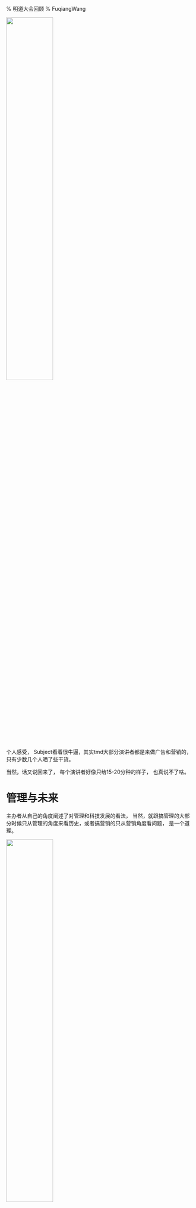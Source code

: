 % 明道大会回顾
% FuqiangWang

<img src="images/IMG_1494.jpg" width="50%" height="50%"/>

个人感受， Subject看着很牛逼，其实tmd大部分演讲者都是来做广告和营销的， 只有少数几个人晒了些干货。

当然，话又说回来了， 每个演讲者好像只给15-20分钟的样子， 也真说不了啥。

# 管理与未来

主办者从自己的角度阐述了对管理和科技发展的看法， 当然，就跟搞管理的大部分时候只从管理的角度来看历史，或者搞营销的只从营销角度看问题， 是一个道理。

<img src="images/IMG_1464.jpg" width="50%" height="50%"/>

德鲁克的21世纪的管理挑战买了还没开读那， 会上新发掘了一本管理学的书， 先mark：

<img src="images/IMG_1465.jpg" width="50%" height="50%"/>

关于创新:

<img src="images/IMG_1466.jpg" width="50%" height="50%"/>

上午的环节中，某SM公司的女士充分显示了她来这个会的明晃晃的广告目的， 赤裸裸的击碎了参会人员一开始还举得这次大会比较上“逼格”的幻想，哈哈

当然， 上午还是以吴晓波的“把世界留给80后”的演讲作了精彩的压轴， 满满的正能量！（md，哥是70后，怎么感觉到处不受待见啊？哈哈）


# 云计算和大数据

在这个环节，我没怎么去关注内容细节，反而去关注演讲者的表现去了，为啥？ 因为我发现做技术出身的演讲Skill明显较其他人要有所差距， 不管你是多大的title， 多么的在某个业界有名声（文笔上的居多），现场的表现相对来说还是很呆板和没有活力， 不能给人以passionate的感受；而相对来说，几个外国人虽然也是做技术的，但演讲的skill则平滑自然的多， 鉴之！

大数据层面， 不同的演讲者从数据的设备， 收集， 安全，可视化等层面阐述了不同的场景，我更多留下的是数据可视化的印象了，但其实我倒是觉得对大数据来说， `question-driven big data`倒是更符合我的主张。

# 健康医疗

演讲者从养生， 医疗， 可穿戴设备等层面阐述了各自公司在健康医疗领域的探索， 个人总结下来，互联网也好，移动互联网也罢， 到最后其实考研的都是线下资源的整合能力， 无法脱离实体经济独立发展和演化。

![](images/IMG_1493.jpg)

在此过程中， 截取了一副查图， 虽然我对中医和西医没啥研究，但我觉得这话很make sense， 单纯的站在哪一派，喷对方，更多是为己方利益做吹鼓手，并非所有东西都是可度量的，也并非所有东西就一定是互相对立的， 在《少年派的奇幻漂流》中， 少年他爹和娘明显是Rational和Emotional的象征， 你能说哪个就一定是对，哪个就一定是错？ 很多时候，需要辩证的看问题。

# 互联网金融

涵盖了保险，理财， P2P等领域的一些topic， 另我印象比较深刻的是， P2P企业在风控层面的一些实践还是比较值得赞赏的， 其在设备特性以及大数据的运用才真正体现了大数据的精神， 这恰好也是"市场经济"优越性之所在，在国家层面征信体系远远落后于市场需求的情况下，倒逼了企业在相应层面的创新。

# 新材料与科技制造

这个环节嘛，日本府立大学的纳米研究成果很吸引我的注意力: 

![](images/IMG_1492.jpg)

配合可穿戴设备的理念， 在医疗和监测方面有很大的市场空间， 不过不知道是大会会场的问题还是执行人员的毛病，当这位日本的助理教授上台刚要开始的时候，系统居然崩了， 直接黑屏...（要学习人家先进的精神和科研成果，不要学习横店那帮傻叉哦）

# O2O与电子商务

百度的一副人口数据图为引子展开的话题，着实切中要害， 对用户的研究俨然已经成为当今电子商务成功最基本的“立国之本”：

<img src="images/IMG_1489.jpg" width="50%" height="50%"/>

人口红利还有几年的玩头，后面就该跳崖了...

怎么办？

<img src="images/IMG_1490.jpg" width="50%" height="50%"/>

# 压轴：刘慈欣专场

刘慈欣是《三体》这本书的作者， 个人只听过这么本书， 没看过，等后面会找来看一下， 这个专场的主题是: **两个空间的开拓-IT和航天**， 演讲者先从IT历史的演化，进而类比到航天领域， 希望航天领域能够打破现在基本上政府主导的模式， 引导民营企业进入， 刘慈欣介绍了世界各国民营企业在航天领域的探索， 最后给出了某人大代表提出的在航天领域的相关提案， 而这个人大代表就是百度的李彦宏， 到这里，@简道同学就不淡定了，说现在才意识到，相比之下，老马原来是个土鳖 =_=

不过，确实，在人类文明的探索过程中， 近个世纪泱泱大国做出的贡献实在有限， GDP倒是搞搞涨 ;)


